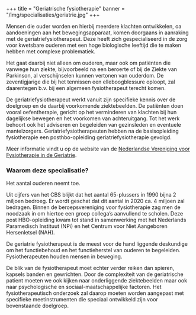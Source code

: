 +++
title = "Geriatrische fysiotherapie"
banner = "/img/specialisaties/geriatrie.jpg"
+++

Mensen die ouder worden en hierbij meerdere klachten ontwikkelen, oa aandoeningen aan het bewegingsapparaat, komen doorgaans in aanraking met de geriatriefysiotherapeut. Deze heeft zich gespecialiseerd in de zorg voor kwetsbare ouderen met een hoge biologische leeftijd die te maken hebben met complexe problematiek.
<!--more-->

Het gaat daarbij niet alleen om ouderen, maar ook om patiënten die vanwege hun ziekte, bijvoorbeeld na een beroerte of bij de Ziekte van Parkinson, al verschijnselen kunnen vertonen van ouderdom. De zeventigjarige die bij het tennissen een elleboogblessure oploopt, zal daarentegen b.v. bij een algemeen fysiotherapeut terecht komen.

De geriatriefysiotherapeut werkt vanuit zijn specifieke kennis over de doelgroep en de daarbij voorkomende ziektebeelden. De patiënten doen vooral oefentherapie, gericht op het verminderen van klachten bij hun dagelijkse bewegen en het voorkomen van achteruitgang. Tot het werk behoort ook het adviseren en begeleiden van gezinsleden en eventuele mantelzorgers. Geriatriefysiotherapeuten hebben na de basisopleiding fysiotherapie een posthbo-opleiding geriatriefysiotherapie gevolgd.

Meer informatie vindt u op de website van de [Nederlandse Vereniging voor Fysiotherapie in de Geriatrie](http://www.nvfgnet.nl/).

### Waarom deze specialisatie?

Het aantal ouderen neemt toe.

Uit cijfers van het CBS blijkt dat het aantal 65-plussers in 1990 bijna 2 miljoen bedroeg. Er wordt geschat dat dit aantal in 2020 ca. 4 miljoen zal bedragen. Binnen de beroepsvereniging voor fysiotherapie zag men de noodzaak in om hiertoe een groep collega’s aanvullend te scholen. Deze post HBO-opleiding kwam tot stand in samenwerking met het Nederlands Paramedisch Instituut (NPi) en het Centrum voor Niet Aangeboren Hersenletsel (NAH).

De geriatrie fysiotherapeut is de meest voor de hand liggende deskundige om het functiebehoud en het functieherstel van ouderen te begeleiden. Fysiotherapeuten houden mensen in beweging.

De blik van de fysiotherapeut moet echter verder reiken dan spieren, kapsels banden en gewrichten. Door de complexiteit van de geriatrische patient moeten we ook kijken naar onderliggende ziektebeelden maar ook naar psychologische en sociaal-maatschappelijke factoren. Het fysiotherapeutisch onderzoek zal daarop moeten worden aangepast met specifieke meetinstrumenten die speciaal ontwikkeld zijn voor bovenstaande doelgroep.
